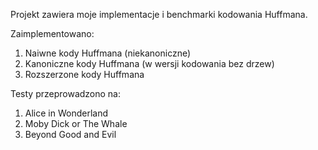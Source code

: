 Projekt zawiera moje implementacje i benchmarki kodowania Huffmana.

Zaimplementowano:
1) Naiwne kody Huffmana (niekanoniczne)
2) Kanoniczne kody Huffmana (w wersji kodowania bez drzew)
3) Rozszerzone kody Huffmana

Testy przeprowadzono na:
1) Alice in Wonderland
2) Moby Dick or The Whale
3) Beyond Good and Evil
